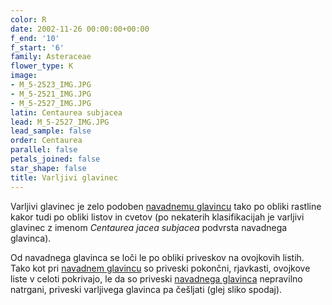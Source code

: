 ```yaml
---
color: R
date: 2002-11-26 00:00:00+00:00
f_end: '10'
f_start: '6'
family: Asteraceae
flower_type: K
image:
- M_5-2523_IMG.JPG
- M_5-2521_IMG.JPG
- M_5-2527_IMG.JPG
latin: Centaurea subjacea
lead: M_5-2527_IMG.JPG
lead_sample: false
order: Centaurea
parallel: false
petals_joined: false
star_shape: false
title: Varljivi glavinec
---
```

Varljivi glavinec je zelo podoben [navadnemu glavincu](../../centaureajacea/navadni-glavinec/) tako po obliki rastline kakor tudi po obliki listov in cvetov (po nekaterih klasifikacijah je varljivi glavinec z imenom *Centaurea jacea subjacea* podvrsta navadnega glavinca).

Od navadnega glavinca se loči le po obliki priveskov na ovojkovih listih. Tako kot pri [navadnem glavincu](../../centaureajacea/navadni-glavinec/) so priveski pokončni, rjavkasti, ovojkove liste v celoti pokrivajo, le da so priveski [navadnega glavinca](../../centaureajacea/navadni-glavinec/) nepravilno natrgani, priveski varljivega glavinca pa češljati (glej sliko spodaj).
